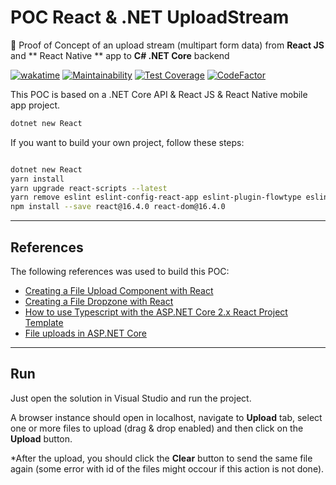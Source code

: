 # POC React & .NET UploadStream

🔬 Proof of Concept of an upload stream (multipart form data) from **React JS** and ** React Native ** app to **C# .NET Core** backend

[![wakatime](https://wakatime.com/badge/github/GuilhermeStracini/POC-react-dotnet-UploadStream.svg)](https://wakatime.com/badge/github/GuilhermeStracini/POC-react-dotnet-UploadStream)
[![Maintainability](https://api.codeclimate.com/v1/badges/d24885c9abbb02ef99a0/maintainability)](https://codeclimate.com/github/GuilhermeStracini/POC-react-dotnet-UploadStream/maintainability)
[![Test Coverage](https://api.codeclimate.com/v1/badges/d24885c9abbb02ef99a0/test_coverage)](https://codeclimate.com/github/GuilhermeStracini/POC-react-dotnet-UploadStream/test_coverage)
[![CodeFactor](https://www.codefactor.io/repository/github/GuilhermeStracini/POC-react-dotnet-UploadStream/badge)](https://www.codefactor.io/repository/github/GuilhermeStracini/POC-react-dotnet-UploadStream)

This POC is based on a .NET Core API & React JS & React Native mobile app project.

```bash
dotnet new React
```
If you want to build your own project, follow these steps:

```bash

dotnet new React
yarn install
yarn upgrade react-scripts --latest
yarn remove eslint eslint-config-react-app eslint-plugin-flowtype eslint-plugin-import eslint-plugin-js-ally eslint-plugin-react babel-eslint
npm install --save react@16.4.0 react-dom@16.4.0
```

---

## References

The following references was used to build this POC:

- [Creating a File Upload Component with React](https://malcoded.com/posts/react-file-upload/#creating-a-new-react-project)
- [Creating a File Dropzone with React](https://malcoded.com/posts/react-dropzone/)
- [How to use Typescript with the ASP.NET Core 2.x React Project Template](https://jonhilton.net/new-aspnet-core-react-project/)
- [File uploads in ASP.NET Core](https://docs.microsoft.com/pt-br/aspnet/core/mvc/models/file-uploads?view=aspnetcore-2.2#uploading-large-files-with-streaming)

---

## Run

Just open the solution in Visual Studio and run the project.

A browser instance should open in localhost, navigate to **Upload** tab, select one or more files to upload (drag & drop enabled) and then click on the **Upload** button.

*After the upload, you should click the **Clear** button to send the same file again (some error with id of the files might occour if this action is not done).
